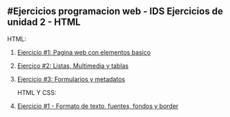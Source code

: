 #Ejercicios programacion web - IDS
Ejercicios de unidad 2 - HTML
---
   HTML:

1. [Ejercicio #1: Pagina web con elementos basico](/01_Trabajo_HTML/index.html)
2. [Ejercico #2: Listas, Multimedia y tablas](/02_Trabajo_HTML/index.html)
3. [Ejercicio #3: Formularios y metadatos](/03_Trabajo_HTML/index.html)

   HTML Y CSS:

1. [Ejercicio #1 - Formato de texto, fuentes, fondos y border](/04_Trabajo_HTML/index.html)
   
   
